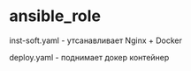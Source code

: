 # ansible_role

inst-soft.yaml - утсанавливает Nginx + Docker

deploy.yaml - поднимает докер контейнер

